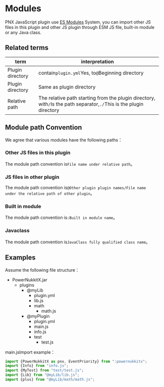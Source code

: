 # Modules  

PNX JavaScript plugin use [ES Modules](https://zhuanlan.zhihu.com/p/400573436) System, you can import other JS files in this plugin and other JS plugin through ESM
JS file, built-in module or any Java class.  

## Related terms  

|term|interpretation|
|--|--|
|Plugin directory|contain`plugin.yml`Yes, to`@`Beginning directory|
|Plugin directory|Same as plugin directory|
|Relative path|The relative path starting from the plugin directory, with`/`Is the path separator,`./`This is the plugin directory|

## Module path Convention  

We agree that various modules have the following paths：  

### Other JS files in this plugin  

The module path convention is`File name under relative path`。  

### JS files in other plugin  

The module path convention is`@Other plugin plugin names/File name under the relative path of other plugin`。  

### Built in module  

The module path convention is`:Built in module name`。  

### Javaclass  

The module path convention is`JavaClass fully qualified class name`。  


## Examples  

Assume the following file structure：  

- PowerNukkitX.jar
  - plugins
    - @myLib
      - plugin.yml
      - lib.js
      - math
        - math.js
    - @myPlugin
      - plugin.yml
      - main.js
      - info.js
      - test
        - test.js

main.jsImport example：  

```javascript
import {PowerNukkitX as pnx, EventPriority} from ":powernukkitx";
import {Info} from "info.js";
import {MyTest} from "test/test.js";
import {Lib} from "@myLib/lib.js";
import {plus} from "@myLib/math/math.js";
```

